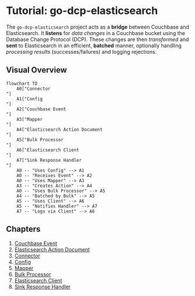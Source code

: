 # Tutorial: go-dcp-elasticsearch

The `go-dcp-elasticsearch` project acts as a **bridge** between Couchbase and Elasticsearch.
It **listens** for *data changes* in a Couchbase bucket using the Database Change Protocol (DCP).
These changes are then *transformed* and **sent** to Elasticsearch in an efficient, **batched** manner,
optionally handling *processing results* (successes/failures) and logging rejections.


## Visual Overview

```mermaid
flowchart TD
    A0["Connector
"]
    A1["Config
"]
    A2["Couchbase Event
"]
    A3["Mapper
"]
    A4["Elasticsearch Action Document
"]
    A5["Bulk Processor
"]
    A6["Elasticsearch Client
"]
    A7["Sink Response Handler
"]
    A0 -- "Uses Config" --> A1
    A0 -- "Receives Event" --> A2
    A0 -- "Uses Mapper" --> A3
    A3 -- "Creates Action" --> A4
    A0 -- "Uses Bulk Processor" --> A5
    A4 -- "Batched by Bulk" --> A5
    A5 -- "Uses Client" --> A6
    A5 -- "Notifies Handler" --> A7
    A7 -- "Logs via Client" --> A6
```

## Chapters

1. [Couchbase Event
   ](01_couchbase_event_.md)
2. [Elasticsearch Action Document
   ](02_elasticsearch_action_document_.md)
3. [Connector
   ](03_connector_.md)
4. [Config
   ](04_config_.md)
5. [Mapper
   ](05_mapper_.md)
6. [Bulk Processor
   ](06_bulk_processor_.md)
7. [Elasticsearch Client
   ](07_elasticsearch_client_.md)
8. [Sink Response Handler
   ](08_sink_response_handler_.md)
